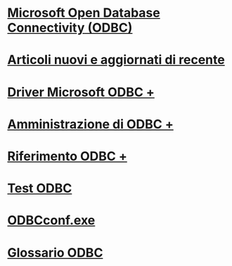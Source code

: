 # [Microsoft Open Database Connectivity (ODBC)](microsoft-open-database-connectivity-odbc.md)
# [Articoli nuovi e aggiornati di recente](new-updated-odbc.md)

# [Driver Microsoft ODBC +](../odbc/microsoft/microsoft-supplied-odbc-drivers.md)
# [Amministrazione di ODBC +](../odbc/admin/odbc-data-source-administrator.md)
# [Riferimento ODBC +](../odbc/reference/introduction-to-odbc.md)

# [Test ODBC](odbc-test.md)
# [ODBCconf.exe](odbcconf-exe.md)
# [Glossario ODBC](odbc-glossary.md)
